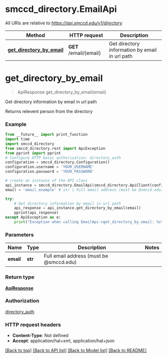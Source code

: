 # smccd_directory.EmailApi

All URIs are relative to *https://api.smccd.edu/v1/directory*

Method | HTTP request | Description
------------- | ------------- | -------------
[**get_directory_by_email**](EmailApi.md#get_directory_by_email) | **GET** /email/{email} | Get directory information by email in url path

# **get_directory_by_email**
> ApiResponse get_directory_by_email(email)

Get directory information by email in url path

Returns relevent person from the directory

### Example
```python
from __future__ import print_function
import time
import smccd_directory
from smccd_directory.rest import ApiException
from pprint import pprint
# Configure HTTP basic authorization: directory_auth
configuration = smccd_directory.Configuration()
configuration.username = 'YOUR_USERNAME'
configuration.password = 'YOUR_PASSWORD'

# create an instance of the API class
api_instance = smccd_directory.EmailApi(smccd_directory.ApiClient(configuration))
email = 'email_example' # str | Full email address (must be @smccd.edu)

try:
    # Get directory information by email in url path
    api_response = api_instance.get_directory_by_email(email)
    pprint(api_response)
except ApiException as e:
    print("Exception when calling EmailApi->get_directory_by_email: %s\n" % e)
```

### Parameters

Name | Type | Description  | Notes
------------- | ------------- | ------------- | -------------
 **email** | **str**| Full email address (must be @smccd.edu) | 

### Return type

[**ApiResponse**](ApiResponse.md)

### Authorization

[directory_auth](../README.md#directory_auth)

### HTTP request headers

 - **Content-Type**: Not defined
 - **Accept**: application/hal+xml, application/hal+json

[[Back to top]](#) [[Back to API list]](../README.md#documentation-for-api-endpoints) [[Back to Model list]](../README.md#documentation-for-models) [[Back to README]](../README.md)

